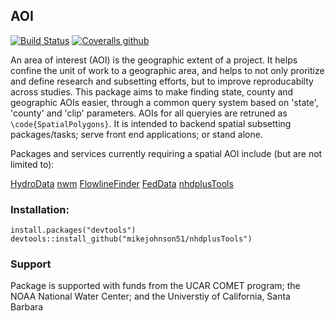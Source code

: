 ## AOI

[![Build Status](https://travis-ci.org/mikejohnson51/AOI.svg?branch=master)](https://travis-ci.org/mikejohnson51/AOI) 
[![Coveralls github](https://img.shields.io/coveralls/github/mikejohnson51/AOI.svg)](https://coveralls.io/github/mikejohnson51/AOI?branch=master)

An area of interest (AOI) is the geographic extent of a project. It helps confine the unit of work to a geographic area, and helps to not only proritize and define research and subsetting efforts, but to improve reproducabilty across studies. This package aims to make finding state, county and geographic AOIs easier, through a common query system based on 'state', 'county' and 'clip' parameters. AOIs for all queryies are retruned as ```\code{SpatialPolygons}```.  It is intended to backend spatial subsetting packages/tasks; serve front end applications; or stand alone.

Packages and services currently requiring a spatial AOI include (but are not limited to):

[HydroData](http://mikejohnson51.github.io/HydroData/) 
[nwm](https://github.com/mikejohnson51/NWM)
[FlowlineFinder](https://github.com/mikejohnson51/FlowlineFinder)
[FedData](https://cran.r-project.org/web/packages/FedData/index.html)
[nhdplusTools](https://github.com/dblodgett-usgs/nhdplusTools)

### Installation:

```
install.packages("devtools")
devtools::install_github("mikejohnson51/nhdplusTools")
```

### Support

Package is supported with funds from the UCAR COMET program; the NOAA National Water Center; and the Universtiy of California, Santa Barbara
